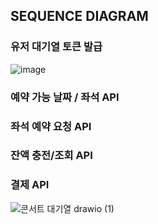 

## SEQUENCE DIAGRAM 

### 유저 대기열 토큰 발급
![image](https://github.com/user-attachments/assets/dd22e0e1-e0b2-45bd-a3cf-267505a473a6)

### 예약 가능 날짜 / 좌석 API 

### 좌석 예약 요청 API

### 잔액 충전/조회 API 

### 결제 API 

![콘서트 대기열 drawio (1)](https://github.com/user-attachments/assets/61b90036-650e-4314-8a0e-f9e3623b5ce2)
